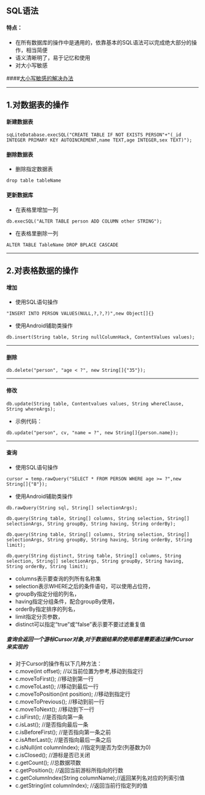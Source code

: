 ## SQL语法
#### 特点：
* 在所有数据库的操作中是通用的，依靠基本的SQL语法可以完成绝大部分的操作，相当简便
* 语义清晰明了，易于记忆和使用
* 对大小写敏感 

####[大小写敏感的解决办法](http://www.cnblogs.com/zhuawang/archive/2013/01/15/2861566.html)

---
## 1.对数据表的操作 
#### 新建数据表

`sqLiteDatabase.execSQL("CREATE TABLE IF NOT EXISTS PERSON"+"(_id INTEGER PRIMARY KEY AUTOINCREMENT,name TEXT,age INTEGER,sex TEXT)");`

#### 删除数据表
* 删除指定数据表
 
`drop table tableName`

#### 更新数据库
* 在表格里增加一列

`db.execSQL("ALTER TABLE person ADD COLUMN other STRING");  `

* 在表格里删除一列

`ALTER TABLE TableName DROP BPLACE CASCADE`


---
## 2.对表格数据的操作
#### 增加
* 使用SQL语句操作

`"INSERT INTO PERSON VALUES(NULL,?,?,?)",new Object[]{}`

* 使用Android辅助类操作

`db.insert(String table, String nullColumnHack, ContentValues values);`

---
#### 删除

`db.delete("person", "age < ?", new String[]{"35"});`

---
#### 修改

`db.update(String table, Contentvalues values, String whereClause, String whereArgs);  `

* 示例代码：

`db.update("person", cv, "name = ?", new String[]{person.name});  `

---
#### 查询
* 使用SQL语句操作

`cursor = temp.rawQuery("SELECT * FROM PERSON WHERE age >= ?",new String[]{"8"});`

* 使用Android辅助类操作

`db.rawQuery(String sql, String[] selectionArgs);  `

`db.query(String table, String[] columns, String selection, String[] selectionArgs, String groupBy, String having, String orderBy);`  

`db.query(String table, String[] columns, String selection, String[] selectionArgs, String groupBy, String having, String orderBy, String limit);`  

`db.query(String distinct, String table, String[] columns, String selection, String[] selectionArgs, String groupBy, String having, String orderBy, String limit); `

* columns表示要查询的列所有名称集
* selection表示WHERE之后的条件语句，可以使用占位符，
* groupBy指定分组的列名，
* having指定分组条件，配合groupBy使用，
* orderBy指定排序的列名，
* limit指定分页参数，
* distinct可以指定“true”或“false”表示要不要过滤重复值

##### 查询会返回一个游标Cursor对象,对于数据结果的使用都是需要通过操作Cursor来实现的
* 对于Cursor的操作有以下几种方法：
* c.move(int offset); //以当前位置为参考,移动到指定行
* c.moveToFirst();    //移动到第一行  
* c.moveToLast();     //移动到最后一行 
* c.moveToPosition(int position); //移动到指定行  
* c.moveToPrevious(); //移动到前一行  
* c.moveToNext();     //移动到下一行
* c.isFirst();        //是否指向第一条  
* c.isLast();     //是否指向最后一条  
* c.isBeforeFirst();  //是否指向第一条之前 
* c.isAfterLast();    //是否指向最后一条之后  
* c.isNull(int columnIndex);  //指定列是否为空(列基数为0)  
* c.isClosed();       //游标是否已关闭
* c.getCount();       //总数据项数  
* c.getPosition();    //返回当前游标所指向的行数  
* c.getColumnIndex(String columnName);//返回某列名对应的列索引值  
* c.getString(int columnIndex);   //返回当前行指定列的值  


